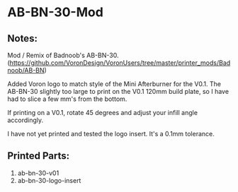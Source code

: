 # AB-BN-30-Mod

## Notes:
Mod / Remix of Badnoob's AB-BN-30. (https://github.com/VoronDesign/VoronUsers/tree/master/printer_mods/Badnoob/AB-BN)

Added Voron logo to match style of the Mini Afterburner for the V0.1. The AB-BN-30 slightly too large to print on the V0.1 120mm build plate, so I have had to slice a few mm's from the bottom. 

If printing on a V0.1, rotate 45 degrees and adjust your infill angle accordingly. 

I have not yet printed and tested the logo insert. It's a 0.1mm tolerance.


## Printed Parts:
1. ab-bn-30-v01
2. ab-bn-30-logo-insert